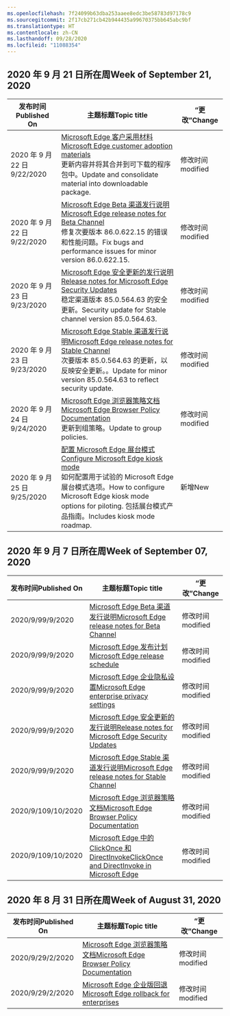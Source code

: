 ```yaml
---
ms.openlocfilehash: 7f24099b63dba253aaee8edc3be58783d97178c9
ms.sourcegitcommit: 2f17cb271cb42b944435a99670375bb645abc9bf
ms.translationtype: HT
ms.contentlocale: zh-CN
ms.lasthandoff: 09/28/2020
ms.locfileid: "11088354"
---
```

<!-- This file is generated automatically each week. Changes made to this file will be overwritten.-->




## <span data-ttu-id="6d654-101">2020 年 9 月 21 日所在周</span><span class="sxs-lookup"><span data-stu-id="6d654-101">Week of September 21, 2020</span></span>


| <span data-ttu-id="6d654-102">发布时间</span><span class="sxs-lookup"><span data-stu-id="6d654-102">Published On</span></span> |<span data-ttu-id="6d654-103">主题标题</span><span class="sxs-lookup"><span data-stu-id="6d654-103">Topic title</span></span> | <span data-ttu-id="6d654-104">“更改”</span><span class="sxs-lookup"><span data-stu-id="6d654-104">Change</span></span> |
|------|------------|--------|
| <span data-ttu-id="6d654-105">2020 年 9 月 22 日</span><span class="sxs-lookup"><span data-stu-id="6d654-105">9/22/2020</span></span> | [<span data-ttu-id="6d654-106">Microsoft Edge 客户采用材料</span><span class="sxs-lookup"><span data-stu-id="6d654-106">Microsoft Edge customer adoption materials</span></span>](/DeployEdge/microsoft-edge-customer-adoption-kit)<br><span data-ttu-id="6d654-107">更新内容并将其合并到可下载的程序包中。</span><span class="sxs-lookup"><span data-stu-id="6d654-107">Update and consolidate material into downloadable package.</span></span> | <span data-ttu-id="6d654-108">修改时间</span><span class="sxs-lookup"><span data-stu-id="6d654-108">modified</span></span> |
| <span data-ttu-id="6d654-109">2020 年 9 月 22 日</span><span class="sxs-lookup"><span data-stu-id="6d654-109">9/22/2020</span></span> | [<span data-ttu-id="6d654-110">Microsoft Edge Beta 渠道发行说明</span><span class="sxs-lookup"><span data-stu-id="6d654-110">Microsoft Edge release notes for Beta Channel</span></span>](/DeployEdge/microsoft-edge-relnote-beta-channel)<br><span data-ttu-id="6d654-111">修复次要版本 86.0.622.15 的错误和性能问题。</span><span class="sxs-lookup"><span data-stu-id="6d654-111">Fix bugs and performance issues for minor version 86.0.622.15.</span></span> | <span data-ttu-id="6d654-112">修改时间</span><span class="sxs-lookup"><span data-stu-id="6d654-112">modified</span></span> |
| <span data-ttu-id="6d654-113">2020 年 9 月 23 日</span><span class="sxs-lookup"><span data-stu-id="6d654-113">9/23/2020</span></span> | [<span data-ttu-id="6d654-114">Microsoft Edge 安全更新的发行说明</span><span class="sxs-lookup"><span data-stu-id="6d654-114">Release notes for Microsoft Edge Security Updates</span></span>](/DeployEdge/microsoft-edge-relnotes-security)<br><span data-ttu-id="6d654-115">稳定渠道版本 85.0.564.63 的安全更新。</span><span class="sxs-lookup"><span data-stu-id="6d654-115">Security update for Stable channel version 85.0.564.63.</span></span> | <span data-ttu-id="6d654-116">修改时间</span><span class="sxs-lookup"><span data-stu-id="6d654-116">modified</span></span> |
| <span data-ttu-id="6d654-117">2020 年 9 月 23 日</span><span class="sxs-lookup"><span data-stu-id="6d654-117">9/23/2020</span></span> | [<span data-ttu-id="6d654-118">Microsoft Edge Stable 渠道发行说明</span><span class="sxs-lookup"><span data-stu-id="6d654-118">Microsoft Edge release notes for Stable Channel</span></span>](/DeployEdge/microsoft-edge-relnote-stable-channel)<br><span data-ttu-id="6d654-119">次要版本 85.0.564.63 的更新，以反映安全更新。。</span><span class="sxs-lookup"><span data-stu-id="6d654-119">Update for minor version 85.0.564.63 to reflect security update.</span></span> | <span data-ttu-id="6d654-120">修改时间</span><span class="sxs-lookup"><span data-stu-id="6d654-120">modified</span></span> |
| <span data-ttu-id="6d654-121">2020 年 9 月 24 日</span><span class="sxs-lookup"><span data-stu-id="6d654-121">9/24/2020</span></span> | [<span data-ttu-id="6d654-122">Microsoft Edge 浏览器策略文档</span><span class="sxs-lookup"><span data-stu-id="6d654-122">Microsoft Edge Browser Policy Documentation</span></span>](/DeployEdge/microsoft-edge-policies)<br><span data-ttu-id="6d654-123">更新到组策略。</span><span class="sxs-lookup"><span data-stu-id="6d654-123">Update to group policies.</span></span> | <span data-ttu-id="6d654-124">修改时间</span><span class="sxs-lookup"><span data-stu-id="6d654-124">modified</span></span> |
| <span data-ttu-id="6d654-125">2020 年 9 月 25 日</span><span class="sxs-lookup"><span data-stu-id="6d654-125">9/25/2020</span></span> | [<span data-ttu-id="6d654-126">配置 Microsoft Edge 展台模式</span><span class="sxs-lookup"><span data-stu-id="6d654-126">Configure Microsoft Edge kiosk mode</span></span>](/DeployEdge/microsoft-edge-configure-kiosk-mode)<br><span data-ttu-id="6d654-127">如何配置用于试验的 Microsoft Edge 展台模式选项。</span><span class="sxs-lookup"><span data-stu-id="6d654-127">How to configure Microsoft Edge kiosk mode options for piloting.</span></span> <span data-ttu-id="6d654-128">包括展台模式产品指南。</span><span class="sxs-lookup"><span data-stu-id="6d654-128">Includes kiosk mode roadmap.</span></span> | <span data-ttu-id="6d654-129">新增</span><span class="sxs-lookup"><span data-stu-id="6d654-129">New</span></span> |


## <span data-ttu-id="6d654-130">2020 年 9 月 7 日所在周</span><span class="sxs-lookup"><span data-stu-id="6d654-130">Week of September 07, 2020</span></span>


| <span data-ttu-id="6d654-131">发布时间</span><span class="sxs-lookup"><span data-stu-id="6d654-131">Published On</span></span> |<span data-ttu-id="6d654-132">主题标题</span><span class="sxs-lookup"><span data-stu-id="6d654-132">Topic title</span></span> | <span data-ttu-id="6d654-133">“更改”</span><span class="sxs-lookup"><span data-stu-id="6d654-133">Change</span></span> |
|------|------------|--------|
| <span data-ttu-id="6d654-134">2020/9/9</span><span class="sxs-lookup"><span data-stu-id="6d654-134">9/9/2020</span></span> | [<span data-ttu-id="6d654-135">Microsoft Edge Beta 渠道发行说明</span><span class="sxs-lookup"><span data-stu-id="6d654-135">Microsoft Edge release notes for Beta Channel</span></span>](/DeployEdge/microsoft-edge-relnote-beta-channel) | <span data-ttu-id="6d654-136">修改时间</span><span class="sxs-lookup"><span data-stu-id="6d654-136">modified</span></span> |
| <span data-ttu-id="6d654-137">2020/9/9</span><span class="sxs-lookup"><span data-stu-id="6d654-137">9/9/2020</span></span> | [<span data-ttu-id="6d654-138">Microsoft Edge 发布计划</span><span class="sxs-lookup"><span data-stu-id="6d654-138">Microsoft Edge release schedule</span></span>](/DeployEdge/microsoft-edge-release-schedule) | <span data-ttu-id="6d654-139">修改时间</span><span class="sxs-lookup"><span data-stu-id="6d654-139">modified</span></span> |
| <span data-ttu-id="6d654-140">2020/9/9</span><span class="sxs-lookup"><span data-stu-id="6d654-140">9/9/2020</span></span> | [<span data-ttu-id="6d654-141">Microsoft Edge 企业隐私设置</span><span class="sxs-lookup"><span data-stu-id="6d654-141">Microsoft Edge enterprise privacy settings</span></span>](/DeployEdge/microsoft-edge-enterprise-privacy-settings) | <span data-ttu-id="6d654-142">修改时间</span><span class="sxs-lookup"><span data-stu-id="6d654-142">modified</span></span> |
| <span data-ttu-id="6d654-143">2020/9/9</span><span class="sxs-lookup"><span data-stu-id="6d654-143">9/9/2020</span></span> | [<span data-ttu-id="6d654-144">Microsoft Edge 安全更新的发行说明</span><span class="sxs-lookup"><span data-stu-id="6d654-144">Release notes for Microsoft Edge Security Updates</span></span>](/DeployEdge/microsoft-edge-relnotes-security) | <span data-ttu-id="6d654-145">修改时间</span><span class="sxs-lookup"><span data-stu-id="6d654-145">modified</span></span> |
| <span data-ttu-id="6d654-146">2020/9/9</span><span class="sxs-lookup"><span data-stu-id="6d654-146">9/9/2020</span></span> | [<span data-ttu-id="6d654-147">Microsoft Edge Stable 渠道发行说明</span><span class="sxs-lookup"><span data-stu-id="6d654-147">Microsoft Edge release notes for Stable Channel</span></span>](/DeployEdge/microsoft-edge-relnote-stable-channel) | <span data-ttu-id="6d654-148">修改时间</span><span class="sxs-lookup"><span data-stu-id="6d654-148">modified</span></span> |
| <span data-ttu-id="6d654-149">2020/9/10</span><span class="sxs-lookup"><span data-stu-id="6d654-149">9/10/2020</span></span> | [<span data-ttu-id="6d654-150">Microsoft Edge 浏览器策略文档</span><span class="sxs-lookup"><span data-stu-id="6d654-150">Microsoft Edge Browser Policy Documentation</span></span>](/DeployEdge/microsoft-edge-policies) | <span data-ttu-id="6d654-151">修改时间</span><span class="sxs-lookup"><span data-stu-id="6d654-151">modified</span></span> |
| <span data-ttu-id="6d654-152">2020/9/10</span><span class="sxs-lookup"><span data-stu-id="6d654-152">9/10/2020</span></span> | [<span data-ttu-id="6d654-153">Microsoft Edge 中的 ClickOnce 和 DirectInvoke</span><span class="sxs-lookup"><span data-stu-id="6d654-153">ClickOnce and DirectInvoke in Microsoft Edge</span></span>](/DeployEdge/edge-learn-more-co-di) | <span data-ttu-id="6d654-154">修改时间</span><span class="sxs-lookup"><span data-stu-id="6d654-154">modified</span></span> |


## <span data-ttu-id="6d654-155">2020 年 8 月 31 日所在周</span><span class="sxs-lookup"><span data-stu-id="6d654-155">Week of August 31, 2020</span></span>


| <span data-ttu-id="6d654-156">发布时间</span><span class="sxs-lookup"><span data-stu-id="6d654-156">Published On</span></span> |<span data-ttu-id="6d654-157">主题标题</span><span class="sxs-lookup"><span data-stu-id="6d654-157">Topic title</span></span> | <span data-ttu-id="6d654-158">“更改”</span><span class="sxs-lookup"><span data-stu-id="6d654-158">Change</span></span> |
|------|------------|--------|
| <span data-ttu-id="6d654-159">2020/9/2</span><span class="sxs-lookup"><span data-stu-id="6d654-159">9/2/2020</span></span> | [<span data-ttu-id="6d654-160">Microsoft Edge 浏览器策略文档</span><span class="sxs-lookup"><span data-stu-id="6d654-160">Microsoft Edge Browser Policy Documentation</span></span>](/DeployEdge/microsoft-edge-policies) | <span data-ttu-id="6d654-161">修改时间</span><span class="sxs-lookup"><span data-stu-id="6d654-161">modified</span></span> |
| <span data-ttu-id="6d654-162">2020/9/2</span><span class="sxs-lookup"><span data-stu-id="6d654-162">9/2/2020</span></span> | [<span data-ttu-id="6d654-163">Microsoft Edge 企业版回退</span><span class="sxs-lookup"><span data-stu-id="6d654-163">Microsoft Edge rollback for enterprises</span></span>](/DeployEdge/edge-learnmore-rollback) | <span data-ttu-id="6d654-164">修改时间</span><span class="sxs-lookup"><span data-stu-id="6d654-164">modified</span></span> |
